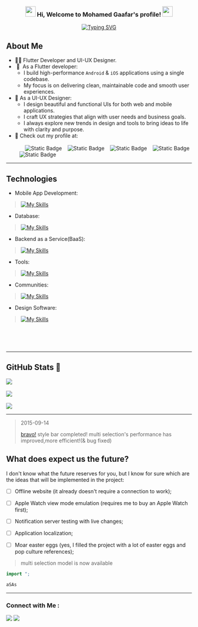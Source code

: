 <h3 align="center">
  <img src="https://media.giphy.com/media/hvRJCLFzcasrR4ia7z/giphy.gif" width="28">
  Hi, Welcome to Mohamed Gaafar's profile!
  <img src="https://media.giphy.com/media/hvRJCLFzcasrR4ia7z/giphy.gif" width="28">
</h3>

<p align=center> 
<a href="https://git.io/typing-svg"><img src="https://readme-typing-svg.demolab.com?font=roboto&weight=500&size=24&pause=1000&color=1E9AD7&background=FFFFFF00&center=true&vCenter=true&width=435&lines=Flutter+Developer;UI+UX+Designer;Keep+Learning+Keep+Growing" alt="Typing SVG" /></a>
</p> 



## About Me
- 👨‍💻​ Flutter Developer and UI-UX Designer.<br/>
- &nbsp;📱 &nbsp;As a Flutter developer:<br/>
  - I build high-performance ```Android``` & ```iOS``` applications using a single codebase.<br/>
  - My focus is on delivering clean, maintainable code and smooth user experiences.<br/>
- 🎨 As a UI-UX Designer:<br/> 
  - I design beautiful and functional UIs for both web and mobile applications.<br/>
  - I craft UX strategies that align with user needs and business goals.<br/>
  - I always explore new trends in design and tools to bring ideas to life with clarity and purpose.<br/>
- 🔗 Check out my profile at:<br/><br/>&nbsp;&nbsp;&nbsp;&nbsp;&nbsp;&nbsp;
![Static Badge](https://img.shields.io/badge/Telegram-dark?style=flat&logo=telegram&labelColor=white&color=grey&link=https%3A%2F%2Ft.me%2Fmohamediagaafar)
&nbsp;&nbsp;
![Static Badge](https://img.shields.io/badge/Instagram-dark?style=flat&logo=instagram&logoColor=%23d61600&labelColor=white&color=grey&link=%20https%3A%2F%2Fwww.instagram.com%2Fmohamediagaafar%3Figsh%3DMWsxODB5N2FteW5pbg%3D%3D)
&nbsp;&nbsp;
![Static Badge](https://img.shields.io/badge/LinkedIn-dark?style=flat&logo=linkedIn&logoColor=%23d61600&label=in&labelColor=%230064b2&color=grey&link=https%3A%2F%2Fwww.linkedin.com%2Fcompany%2Fmohamediagaafar%2F)
&nbsp;&nbsp;
![Static Badge](https://img.shields.io/badge/Daily.dev-M?style=flat&logo=dailydotdev&logoColor=white&labelColor=%23141414&color=grey&link=https%3A%2F%2Fapp.daily.dev%2Fmohammediagaafar)
&nbsp;&nbsp;
![Static Badge](https://img.shields.io/badge/CodePen-M?style=flat&logo=codepen&logoColor=white&labelColor=%23141414&color=grey&link=https%3A%2F%2Fcodepen.io%2Fmohamediagaafar)


---

## Technologies
- Mobile App Development: <br/>
>[![My Skills](https://skillicons.dev/icons?i=dart,flutter&theme=dark)](https://skillicons.dev)

- Database: <br/>
>[![My Skills](https://skillicons.dev/icons?i=sqlite,mysql&theme=dark)](https://skillicons.dev)

- Backend as a Service(BaaS): <br/>
>[![My Skills](https://skillicons.dev/icons?i=firebase&theme=dark)](https://skillicons.dev)

- Tools: <br/>
>[![My Skills](https://skillicons.dev/icons?i=git,postman,androidstudio,vscode&theme=dark)](https://skillicons.dev)

- Communities: <br/>
>[![My Skills](https://skillicons.dev/icons?i=codepen,github,devto&theme=dark)](https://skillicons.dev)

- Design Software: <br/>
>[![My Skills](https://skillicons.dev/icons?i=xd,figma,ai,ps,webflow&theme=dark)](https://skillicons.dev)




<br/>
<br/>
<br/>


---
## GitHub Stats 🌱​
![](https://github-readme-stats.vercel.app/api/top-langs/?username=Btelgeuse&theme=transparent&hide_border=false&include_all_commits=false&count_private=false&layout=compact)<br/>
<br/>
![](https://github-readme-stats.vercel.app/api?username=Btelgeuse&theme=transparent&hide_border=false&include_all_commits=false&count_private=false)<br/>
<br/>
![](https://nirzak-streak-stats.vercel.app/?user=Btelgeuse&theme=transparent&hide_border=false)<br/>

------


>2015-09-14
>
>[bravo!](https://codepen.io/mohamediagaafar) style bar completed!
>multi selection's performance has improved,more efficient!(& bug fixed)

## What does expect us the future?

I don't know what the future reserves for you, but I know for sure which are the ideas that will be implemented in the project:

- [ ] Offline website (it already doesn't require a connection to work);
- [ ] Apple Watch view mode emulation (requires me to buy an Apple Watch first);
- [ ] Notification server testing with live changes;
- [ ] Application localization;
- [ ] Moar easter eggs (yes, I filled the project with a lot of easter eggs and pop culture references);


>multi selection model is now available


```dart
import ";

aSAs 
```
---
### Connect with Me :

<a href="https://linkedin.com/in/mohamediag" target="_blank"><img src="https://img.shields.io/badge/-Mohamed%20Gaafar-0077B5?style=for-the-badge&logo=LinkedIn&logoColor=white"/></a>
<a href="https://t.me/MohamedIAG" target="_blank"><img src="https://img.shields.io/badge/-Telegram-0077B5?style=for-the-badge&logo=Telegram&logoColor=white"/></a>


<!-- Proudly created with GPRM ( https://gprm.itsvg.in ) -->
